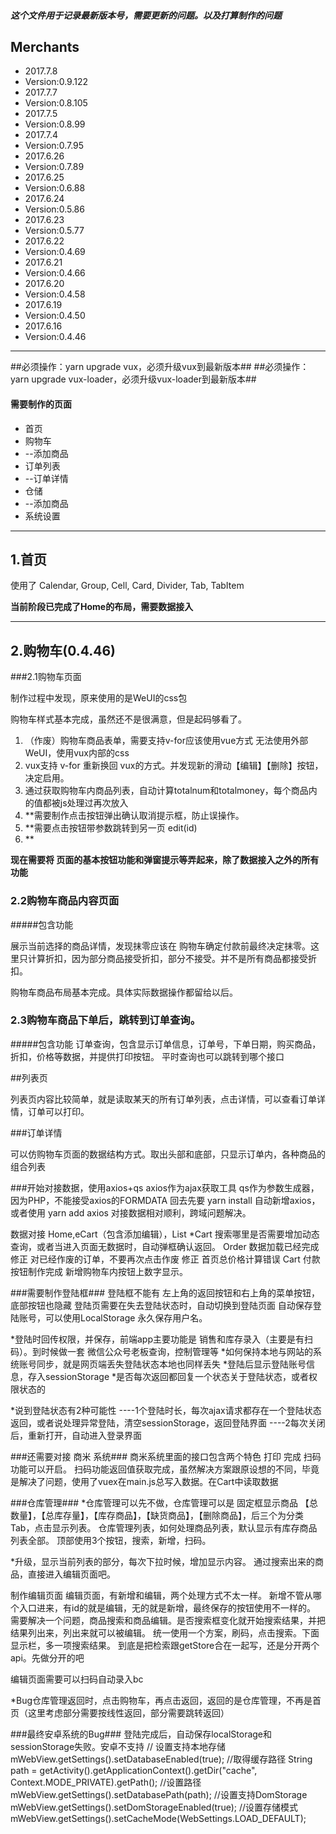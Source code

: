 ##### 这个文件用于记录最新版本号，需要更新的问题。以及打算制作的问题 #####
## Merchants ##
* 2017.7.8
* Version:0.9.122
* 2017.7.7
* Version:0.8.105
* 2017.7.5
* Version:0.8.99
* 2017.7.4
* Version:0.7.95
* 2017.6.26
* Version:0.7.89
* 2017.6.25
* Version:0.6.88
* 2017.6.24
* Version:0.5.86
* 2017.6.23
* Version:0.5.77
* 2017.6.22
* Version:0.4.69
* 2017.6.21
* Version:0.4.66
* 2017.6.20
* Version:0.4.58
* 2017.6.19
* Version:0.4.50
* 2017.6.16
* Version:0.4.46
***

##必须操作：yarn upgrade vux，必须升级vux到最新版本##
##必须操作：yarn upgrade vux-loader，必须升级vux-loader到最新版本##

#### 需要制作的页面
* 首页
* 购物车
* --添加商品
* 订单列表
* --订单详情
* 仓储
* --添加商品
* 系统设置

***
## 1.首页

使用了 Calendar, Group, Cell, Card, Divider, Tab, TabItem

**当前阶段已完成了Home的布局，需要数据接入**


***
## 2.购物车(0.4.46)

###2.1购物车页面

制作过程中发现，原来使用的是WeUI的css包

购物车样式基本完成，虽然还不是很满意，但是起码够看了。

1. （作废）购物车商品表单，需要支持v-for应该使用vue方式 无法使用外部WeUI，使用vux内部的css
2. vux支持 v-for 重新换回 vux的方式。并发现新的滑动【编辑】【删除】按钮，决定启用。
3. 通过获取购物车内商品列表，自动计算totalnum和totalmoney，每个商品内的值都被js处理过再次放入
4. **需要制作点击按钮弹出确认取消提示框，防止误操作。
5. **需要点击按钮带参数跳转到另一页 edit(id)
6. **

**现在需要将 页面的基本按钮功能和弹窗提示等弄起来，除了数据接入之外的所有功能**

   
### 2.2购物车商品内容页面

#####包含功能

展示当前选择的商品详情，发现抹零应该在 购物车确定付款前最终决定抹零。这里只计算折扣，因为部分商品接受折扣，部分不接受。并不是所有商品都接受折扣。

购物车商品布局基本完成。具体实际数据操作都留给以后。

### 2.3购物车商品下单后，跳转到订单查询。
#####包含功能
订单查询，包含显示订单信息，订单号，下单日期，购买商品，折扣，价格等数据，并提供打印按钮。
平时查询也可以跳转到哪个接口



##列表页

列表页内容比较简单，就是读取某天的所有订单列表，点击详情，可以查看订单详情，订单可以打印。



###订单详情

可以仿购物车页面的数据结构方式。取出头部和底部，只显示订单内，各种商品的组合列表



###开始对接数据，使用axios+qs
axios作为ajax获取工具
qs作为参数生成器，因为PHP，不能接受axios的FORMDATA
回去先要 yarn install 自动新增axios，或者使用 yarn add axios
对接数据相对顺利，跨域问题解决。

数据对接 Home,eCart（包含添加编辑），List
*Cart 搜索哪里是否需要增加动态查询，或者当进入页面无数据时，自动弹框确认返回。
Order 数据加载已经完成
修正 对已经作废的订单，不要再次点击作废
修正 首页总价格计算错误
Cart 付款按钮制作完成
新增购物车内按钮上数字显示。


###需要制作登陆框###
登陆框不能有 左上角的返回按钮和右上角的菜单按钮，底部按钮也隐藏
登陆页需要在失去登陆状态时，自动切换到登陆页面
自动保存登陆账号，可以使用LocalStorage 永久保存用户名。

*登陆时回传权限，并保存，前端app主要功能是 销售和库存录入（主要是有扫码）。到时候做一套 微信公众号老板查询，控制管理等
*如何保持本地与网站的系统账号同步，就是网页端丢失登陆状态本地也同样丢失
*登陆后显示登陆账号信息，存入sessionStorage
*是否每次返回都回复一个状态关于登陆状态，或者权限状态的



*说到登陆状态有2种可能性
----1个登陆时长，每次ajax请求都存在一个登陆状态返回，或者说处理异常登陆，清空sessionStorage，返回登陆界面
----2每次关闭后，重新打开，自动进入登录界面



###还需要对接 商米 系统###
商米系统里面的接口包含两个特色 打印 完成
扫码功能可以开启。
扫码功能返回值获取完成，虽然解决方案跟原设想的不同，毕竟是解决了问题，使用了vuex在main.js总写入数据。在Cart中读取数据



###仓库管理###
*仓库管理可以先不做，仓库管理可以是
固定框显示商品 【总数量】，【总库存量】，【库存商品】，【缺货商品】，【删除商品】，后三个为分类Tab，点击显示列表。
仓库管理列表，如何处理商品列表，默认显示有库存商品列表全部。
顶部使用3个按钮，搜索，新增，扫码。

*升级，显示当前列表的部分，每次下拉时候，增加显示内容。
通过搜索出来的商品，直接进入编辑页面吧。

制作编辑页面
编辑页面，有新增和编辑，两个处理方式不太一样。
新增不管从哪个入口进来，有id的就是编辑，无的就是新增，最终保存的按钮使用不一样的。
需要解决一个问题，商品搜索和商品编辑。是否搜索框变化就开始搜索结果，并把结果列出来，列出来就可以被编辑。
统一使用一个方案，刷码，点击搜索。下面显示栏，多一项搜索结果。
到底是把检索跟getStore合在一起写，还是分开两个api。先做分开的吧

编辑页面需要可以扫码自动录入bc



*Bug仓库管理返回时，点击购物车，再点击返回，返回的是仓库管理，不再是首页（这里考虑部分需要按线性返回，部分需要跳转返回）


###最终安卓系统的Bug###
登陆完成后，自动保存localStorage和sessionStorage失败。安卓不支持
// 设置支持本地存储
mWebView.getSettings().setDatabaseEnabled(true);
//取得缓存路径
String path = getActivity().getApplicationContext().getDir("cache", Context.MODE_PRIVATE).getPath();
//设置路径
mWebView.getSettings().setDatabasePath(path);
//设置支持DomStorage
mWebView.getSettings().setDomStorageEnabled(true);
//设置存储模式
mWebView.getSettings().setCacheMode(WebSettings.LOAD_DEFAULT);